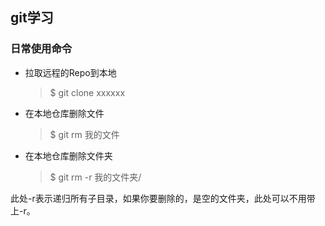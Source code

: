 ## git学习
### 日常使用命令
  - 拉取远程的Repo到本地
    > $ git clone xxxxxx
  - 在本地仓库删除文件 
    > $ git rm 我的文件
  - 在本地仓库删除文件夹 
     > $ git rm -r 我的文件夹/
     
此处-r表示递归所有子目录，如果你要删除的，是空的文件夹，此处可以不用带上-r。 
